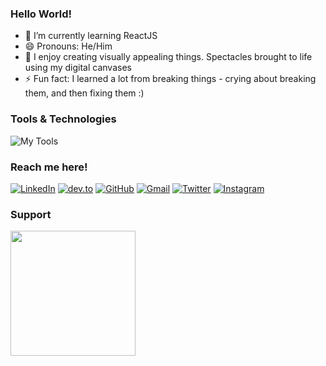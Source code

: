 ### Hello World!

- 🌱 I’m currently learning ReactJS
- 😄 Pronouns: He/Him
- 🎨 I enjoy creating visually appealing things. Spectacles brought to life using my digital canvases
- ⚡ Fun fact: I learned a lot from breaking things - crying about breaking them, and then fixing them :)

### Tools & Technologies

![My Tools](https://skillicons.dev/icons?i=python,javascript,mysql,cpp,html,css,git,bash,matlab,discord,vscode,figma,photoshop,illustrator,premiere,excel)


### Reach me here!

[![LinkedIn](https://skillicons.dev/icons?i=linkedin&link=https://www.linkedin.com/in/aazainkhan/)](https://www.linkedin.com/in/aazainkhan/)  [![dev.to](https://skillicons.dev/icons?i=devto&link=https://dev.to/aazainkhan)](https://dev.to/aazainkhan)  [![GitHub](https://skillicons.dev/icons?i=github&link=https://github.com/Aazainkhan)](https://github.com/Aazainkhan)  [![Gmail](https://user-images.githubusercontent.com/43759637/216711211-fe7c9403-9b9f-4e87-8aa5-35a0d4ceeef6.svg)](mailto:aazainkhan@gmail.com)  [![Twitter](https://skillicons.dev/icons?i=twitter&link=https://twitter.com/Aazain_Official)](https://twitter.com/Aazain_Official)  [![Instagram](https://skillicons.dev/icons?i=instagram&link=https://www.instagram.com/refractiveaazain/?hl=en)](https://www.instagram.com/refractiveaazain/?hl=en)


### Support

<a align="left" href="https://www.buymeacoffee.com/aazainkhan"><img src="https://cdn.buymeacoffee.com/buttons/v2/default-yellow.png" width="200" /></a>

